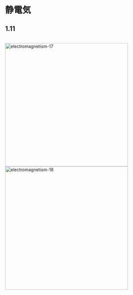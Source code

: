<script type="text/javascript" async src="https://cdnjs.cloudflare.com/ajax/libs/mathjax/2.7.7/MathJax.js?config=TeX-MML-AM_CHTML">

</script>

<script type="text/x-mathjax-config">
 MathJax.Hub.Config({
 tex2jax: {
 inlineMath: [['$', '$'] ],
 displayMath: [ ['$$','$$'], ["\\[","\\]"] ]
 }
 });
</script>

# 静電気
## 1.11 


<br>

<img width="400" alt="electromagnetism-17" src="./images/se-11/Electromagnetism-17.jpg">
<img width="400" alt="electromagnetism-18" src="./images/se-11/Electromagnetism-18.jpg">